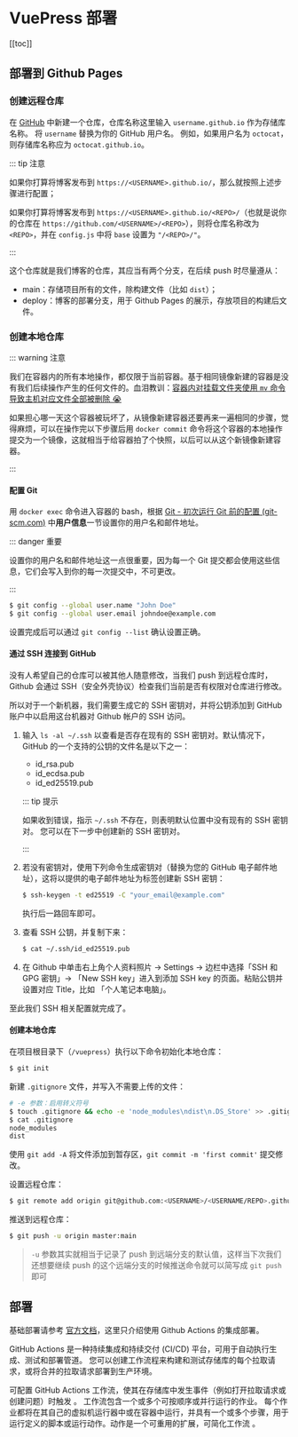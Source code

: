 # VuePress 部署

[[toc]]

## 部署到 Github Pages

### 创建远程仓库

在 [GitHub](https://github.com/) 中新建一个仓库，仓库名称这里输入 `username.github.io` 作为存储库名称。 将 `username` 替换为你的 GitHub 用户名。 例如，如果用户名为 `octocat`，则存储库名称应为 `octocat.github.io`。

::: tip 注意

如果你打算将博客发布到 `https://<USERNAME>.github.io/`，那么就按照上述步骤进行配置；

如果你打算将博客发布到 `https://<USERNAME>.github.io/<REPO>/`（也就是说你的仓库在 `https://github.com/<USERNAME>/<REPO>`），则将仓库名称改为 `<REPO>`，并在 `config.js` 中将 `base` 设置为 `"/<REPO>/"`。

:::

这个仓库就是我们博客的仓库，其应当有两个分支，在后续 push 时尽量遵从：

- main：存储项目所有的文件，除构建文件（比如 `dist`）；
- deploy：博客的部署分支，用于 Github Pages 的展示，存放项目的构建后文件。

### 创建本地仓库

::: warning 注意

我们在容器内的所有本地操作，都仅限于当前容器。基于相同镜像新建的容器是没有我们后续操作产生的任何文件的。血泪教训：[容器内对挂载文件夹使用 `mv` 命令导致主机对应文件全部被删除 😭](./踩坑记录.md#容器内对挂载文件夹使用-mv-命令导致主机对应文件全部被删除-😭)

如果担心哪一天这个容器被玩坏了，从镜像新建容器还要再来一遍相同的步骤，觉得麻烦，可以在操作完以下步骤后用 `docker commit` 命令将这个容器的本地操作提交为一个镜像，这就相当于给容器拍了个快照，以后可以从这个新镜像新建容器。

:::

#### 配置 Git

用 `docker exec` 命令进入容器的 bash，根据 [Git - 初次运行 Git 前的配置 (git-scm.com)](https://git-scm.com/book/zh/v2/起步-初次运行-Git-前的配置) 中**用户信息**一节设置你的用户名和邮件地址。

::: danger 重要

设置你的用户名和邮件地址这一点很重要，因为每一个 Git 提交都会使用这些信息，它们会写入到你的每一次提交中，不可更改。

:::

```bash
$ git config --global user.name "John Doe"
$ git config --global user.email johndoe@example.com
```

设置完成后可以通过 `git config --list` 确认设置正确。

#### 通过 SSH 连接到 GitHub

没有人希望自己的仓库可以被其他人随意修改，当我们 push 到远程仓库时，Github 会通过 SSH（安全外壳协议）检查我们当前是否有权限对仓库进行修改。

所以对于一个新机器，我们需要生成它的 SSH 密钥对，并将公钥添加到 GitHub 账户中以启用这台机器对 Github 帐户的 SSH 访问。

1. 输入 `ls -al ~/.ssh` 以查看是否存在现有的 SSH 密钥对。默认情况下，GitHub 的一个支持的公钥的文件名是以下之一：

   - id_rsa.pub
   - id_ecdsa.pub
   - id_ed25519.pub

   ::: tip 提示

   如果收到错误，指示 `~/.ssh` 不存在，则表明默认位置中没有现有的 SSH 密钥对。 您可以在下一步中创建新的 SSH 密钥对。

   :::

2. 若没有密钥对，使用下列命令生成密钥对（替换为您的 GitHub 电子邮件地址），这将以提供的电子邮件地址为标签创建新 SSH 密钥：

   ```sh
   $ ssh-keygen -t ed25519 -C "your_email@example.com"
   ```

   执行后一路回车即可。
   
3. 查看 SSH 公钥，并复制下来：

   ```bash
   $ cat ~/.ssh/id_ed25519.pub
   ```

4. 在 Github 中单击右上角个人资料照片 → Settings → 边栏中选择「SSH 和 GPG 密钥」→ 「New SSH key」进入到添加 SSH key 的页面。粘贴公钥并设置对应 Title，比如 「个人笔记本电脑」。

至此我们 SSH 相关配置就完成了。

#### 创建本地仓库

在项目根目录下（`/vuepress`）执行以下命令初始化本地仓库：

```bash
$ git init
```

新建 `.gitignore` 文件，并写入不需要上传的文件：

```bash
# -e 参数：启用转义符号
$ touch .gitignore && echo -e 'node_modules\ndist\n.DS_Store' >> .gitignore
$ cat .gitignore
node_modules
dist
```

使用 `git add -A` 将文件添加到暂存区，`git commit -m 'first commit'` 提交修改。

设置远程仓库：

```bash
$ git remote add origin git@github.com:<USERNAME>/<USERNAME/REPO>.github.io.git
```

推送到远程仓库：

```bash
$ git push -u origin master:main
```

> `-u`  参数其实就相当于记录了 push 到远端分支的默认值，这样当下次我们还想要继续 push 的这个远端分支的时候推送命令就可以简写成 `git push` 即可

## 部署

基础部署请参考 [官方文档](https://vuepress.vuejs.org/zh/guide/deploy.html#github-pages)，这里只介绍使用 Github Actions 的集成部署。

GitHub Actions 是一种持续集成和持续交付 (CI/CD) 平台，可用于自动执行生成、测试和部署管道。 您可以创建工作流程来构建和测试存储库的每个拉取请求，或将合并的拉取请求部署到生产环境。

可配置 GitHub Actions 工作流，使其在存储库中发生事件（例如打开拉取请求或创建问题）时触发 。 工作流包含一个或多个可按顺序或并行运行的作业。 每个作业都将在其自己的虚拟机运行器中或在容器中运行，并具有一个或多个步骤，用于运行定义的脚本或运行动作。动作是一个可重用的扩展，可简化工作流 。
